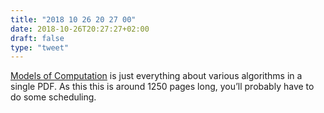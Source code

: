 ```yaml
---
title: "2018 10 26 20 27 00"
date: 2018-10-26T20:27:27+02:00
draft: false
type: "tweet"
---
```

[Models of Computation](http://jeffe.cs.illinois.edu/teaching/algorithms/everything.pdf) is just everything about various algorithms in a single PDF. As this this is around 1250 pages long, you’ll probably have to do some scheduling.
